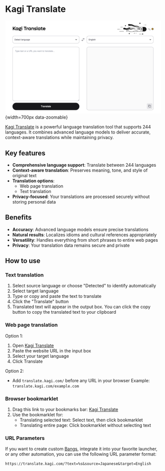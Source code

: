 # Kagi Translate

![Kagi Translate](./media/kagi_translate.png){width=700px data-zoomable}

[Kagi Translate](https://translate.kagi.com) is a powerful language translation tool that supports 244 languages. It combines advanced language models to deliver accurate, context-aware translations while maintaining privacy.

## Key features
- **Comprehensive language support**: Translate between 244 languages
- **Context-aware translation**: Preserves meaning, tone, and style of original text
- **Translation options**: 
  - Web page translation
  - Text translation
- **Privacy-focused**: Your translations are processed securely without storing personal data

## Benefits
- **Accuracy**: Advanced language models ensure precise translations
- **Natural results**: Localizes idioms and cultural references appropriately
- **Versatility**: Handles everything from short phrases to entire web pages
- **Privacy**: Your translation data remains secure and private

## How to use

### Text translation
1. Select source language or choose "Detected" to identify automatically
2. Select target language
3. Type or copy and paste the text to translate
4. Click the "Translate" button
5. Translated text will appear in the output box. You can click the copy button to copy the translated text to your clipboard

### Web page translation
Option 1:
1. Open [Kagi Translate](https://translate.kagi.com)
2. Paste the website URL in the input box
3. Select your target language
4. Click Translate

Option 2:
- Add ```translate.kagi.com/``` before any URL in your browser
  Example: ```translate.kagi.com/example.com```

### Browser bookmarklet
1. Drag this link to your bookmarks bar: <a href="javascript:(function(){var%20selectedText=window.getSelection().toString().trim();window.location.href='https://translate.kagi.com/'+(selectedText?'?text='+encodeURIComponent(selectedText):encodeURIComponent(window.location.href));})();">Kagi Translate</a>
2. Use the bookmarklet for:
   - Translating selected text: Select text, then click bookmarklet
   - Translating entire page: Click bookmarklet without selecting text

### URL Parameters

If you want to create custom [Bangs](../features/bangs.md), integrate it into your favorite launcher, or any other automation, you can use the following URL parameter format:

```
https://translate.kagi.com/?text=%s&source=Japanese&target=English
```
